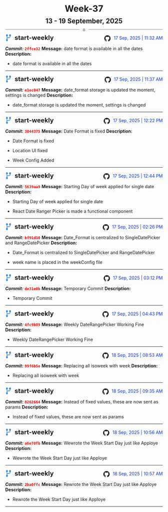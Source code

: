 <h1 style="text-align:center; margin-bottom:10px">Week-37</h1>
<h2 style="text-align:center; margin:0px">13 - 19 September, 2025</h2>
<div style="display: flex; align-items: center; justify-content: center;">
  <hr style="flex: 1; background-color: gray;" />
  <span style="padding: 0 10px;font-weight:bold; color:gray">o</span>
  <hr style="flex: 1; background-color: gray;" />
</div>

<div style="display: flex; justify-content: space-between; align-items:end;">
  <div style="display:flex">
      <img src="../assets/branch.svg" alt="GitHub Logo"  style="width:20px; margin:0 10px 0 0">
      <h3 style="margin: 0; padding:0; font-weight: bold; font-size:20px;">start-weekly</h3>
  </div>
  <div style="display:flex">
  <img src="../assets/github.svg" alt="GitHub Logo" style="width:20px">
    <span style="color:rgb(16, 54, 226); text-align: right; margin:0 0 0 10px; padding:0px;">17 Sep, 2025 | 11:32 AM</span>
  </div>
</div>

**_Commit:_** <code style="color: red; font-weight: bold;">2ffce32</code>
**Message:** date format is available in all the dates
**Description:**
- date format is available in all the dates
---
<div style="display: flex; justify-content: space-between; align-items:end;">
  <div style="display:flex">
      <img src="../assets/branch.svg" alt="GitHub Logo"  style="width:20px; margin:0 10px 0 0">
      <h3 style="margin: 0; padding:0; font-weight: bold; font-size:20px;">start-weekly</h3>
  </div>
  <div style="display:flex">
  <img src="../assets/github.svg" alt="GitHub Logo" style="width:20px">
    <span style="color:rgb(16, 54, 226); text-align: right; margin:0 0 0 10px; padding:0px;">17 Sep, 2025 | 11:37 AM</span>
  </div>
</div>

**_Commit:_** <code style="color: red; font-weight: bold;">e1ec047</code>
**Message:** date_format storage is updated the moment, settings is changed
**Description:**
- date_format storage is updated the moment, settings is changed
---
<div style="display: flex; justify-content: space-between; align-items:end;">
  <div style="display:flex">
      <img src="../assets/branch.svg" alt="GitHub Logo"  style="width:20px; margin:0 10px 0 0">
      <h3 style="margin: 0; padding:0; font-weight: bold; font-size:20px;">start-weekly</h3>
  </div>
  <div style="display:flex">
  <img src="../assets/github.svg" alt="GitHub Logo" style="width:20px">
    <span style="color:rgb(16, 54, 226); text-align: right; margin:0 0 0 10px; padding:0px;">17 Sep, 2025 | 12:22 PM</span>
  </div>
</div>

**_Commit:_** <code style="color: red; font-weight: bold;">3044375</code>
**Message:** Date Format is fixed
**Description:**
- Date Format is fixed

- Location UI fixed
- Week Config Added
---
<div style="display: flex; justify-content: space-between; align-items:end;">
  <div style="display:flex">
      <img src="../assets/branch.svg" alt="GitHub Logo"  style="width:20px; margin:0 10px 0 0">
      <h3 style="margin: 0; padding:0; font-weight: bold; font-size:20px;">start-weekly</h3>
  </div>
  <div style="display:flex">
  <img src="../assets/github.svg" alt="GitHub Logo" style="width:20px">
    <span style="color:rgb(16, 54, 226); text-align: right; margin:0 0 0 10px; padding:0px;">17 Sep, 2025 | 12:44 PM</span>
  </div>
</div>

**_Commit:_** <code style="color: red; font-weight: bold;">5639aa9</code>
**Message:** Starting Day of week applied for single date
**Description:**
- Starting Day of week applied for single date

- React Date Ranger Picker is made a functional component
---
<div style="display: flex; justify-content: space-between; align-items:end;">
  <div style="display:flex">
      <img src="../assets/branch.svg" alt="GitHub Logo"  style="width:20px; margin:0 10px 0 0">
      <h3 style="margin: 0; padding:0; font-weight: bold; font-size:20px;">start-weekly</h3>
  </div>
  <div style="display:flex">
  <img src="../assets/github.svg" alt="GitHub Logo" style="width:20px">
    <span style="color:rgb(16, 54, 226); text-align: right; margin:0 0 0 10px; padding:0px;">17 Sep, 2025 | 02:26 PM</span>
  </div>
</div>

**_Commit:_** <code style="color: red; font-weight: bold;">bf91d10</code>
**Message:** Date_Format is centralized to SingleDatePicker and RangeDatePicker
**Description:**
- Date_Format is centralized to SingleDatePicker and RangeDatePicker

- week name is placed in the weekConfig file
---
<div style="display: flex; justify-content: space-between; align-items:end;">
  <div style="display:flex">
      <img src="../assets/branch.svg" alt="GitHub Logo"  style="width:20px; margin:0 10px 0 0">
      <h3 style="margin: 0; padding:0; font-weight: bold; font-size:20px;">start-weekly</h3>
  </div>
  <div style="display:flex">
  <img src="../assets/github.svg" alt="GitHub Logo" style="width:20px">
    <span style="color:rgb(16, 54, 226); text-align: right; margin:0 0 0 10px; padding:0px;">17 Sep, 2025 | 03:12 PM</span>
  </div>
</div>

**_Commit:_** <code style="color: red; font-weight: bold;">de31e0b</code>
**Message:** Temporary Commit
**Description:**
- Temporary Commit
---
<div style="display: flex; justify-content: space-between; align-items:end;">
  <div style="display:flex">
      <img src="../assets/branch.svg" alt="GitHub Logo"  style="width:20px; margin:0 10px 0 0">
      <h3 style="margin: 0; padding:0; font-weight: bold; font-size:20px;">start-weekly</h3>
  </div>
  <div style="display:flex">
  <img src="../assets/github.svg" alt="GitHub Logo" style="width:20px">
    <span style="color:rgb(16, 54, 226); text-align: right; margin:0 0 0 10px; padding:0px;">17 Sep, 2025 | 04:43 PM</span>
  </div>
</div>

**_Commit:_** <code style="color: red; font-weight: bold;">4fc9b89</code>
**Message:** Weekly DateRangePicker Working Fine
**Description:**
- Weekly DateRangePicker Working Fine
---
<div style="display: flex; justify-content: space-between; align-items:end;">
  <div style="display:flex">
      <img src="../assets/branch.svg" alt="GitHub Logo"  style="width:20px; margin:0 10px 0 0">
      <h3 style="margin: 0; padding:0; font-weight: bold; font-size:20px;">start-weekly</h3>
  </div>
  <div style="display:flex">
  <img src="../assets/github.svg" alt="GitHub Logo" style="width:20px">
    <span style="color:rgb(16, 54, 226); text-align: right; margin:0 0 0 10px; padding:0px;">18 Sep, 2025 | 08:53 AM</span>
  </div>
</div>

**_Commit:_** <code style="color: red; font-weight: bold;">99f6b5e</code>
**Message:** Replacing all isoweek with week
**Description:**
- Replacing all isoweek with week
---
<div style="display: flex; justify-content: space-between; align-items:end;">
  <div style="display:flex">
      <img src="../assets/branch.svg" alt="GitHub Logo"  style="width:20px; margin:0 10px 0 0">
      <h3 style="margin: 0; padding:0; font-weight: bold; font-size:20px;">start-weekly</h3>
  </div>
  <div style="display:flex">
  <img src="../assets/github.svg" alt="GitHub Logo" style="width:20px">
    <span style="color:rgb(16, 54, 226); text-align: right; margin:0 0 0 10px; padding:0px;">18 Sep, 2025 | 09:35 AM</span>
  </div>
</div>

**_Commit:_** <code style="color: red; font-weight: bold;">8262664</code>
**Message:** Instead of fixed values, these are now sent as params
**Description:**
- Instead of fixed values, these are now sent as params
---
<div style="display: flex; justify-content: space-between; align-items:end;">
  <div style="display:flex">
      <img src="../assets/branch.svg" alt="GitHub Logo"  style="width:20px; margin:0 10px 0 0">
      <h3 style="margin: 0; padding:0; font-weight: bold; font-size:20px;">start-weekly</h3>
  </div>
  <div style="display:flex">
  <img src="../assets/github.svg" alt="GitHub Logo" style="width:20px">
    <span style="color:rgb(16, 54, 226); text-align: right; margin:0 0 0 10px; padding:0px;">18 Sep, 2025 | 10:56 AM</span>
  </div>
</div>

**_Commit:_** <code style="color: red; font-weight: bold;">a6e70fb</code>
**Message:** Wewrote the Week Start Day just like Apploye
**Description:**
- Wewrote the Week Start Day just like Apploye
---
<div style="display: flex; justify-content: space-between; align-items:end;">
  <div style="display:flex">
      <img src="../assets/branch.svg" alt="GitHub Logo"  style="width:20px; margin:0 10px 0 0">
      <h3 style="margin: 0; padding:0; font-weight: bold; font-size:20px;">start-weekly</h3>
  </div>
  <div style="display:flex">
  <img src="../assets/github.svg" alt="GitHub Logo" style="width:20px">
    <span style="color:rgb(16, 54, 226); text-align: right; margin:0 0 0 10px; padding:0px;">18 Sep, 2025 | 10:57 AM</span>
  </div>
</div>

**_Commit:_** <code style="color: red; font-weight: bold;">2ba0ffc</code>
**Message:** Rewrote the Week Start Day just like Apploye
**Description:**
- Rewrote the Week Start Day just like Apploye
---

